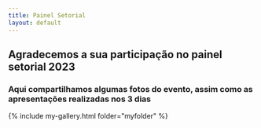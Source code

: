 ```yaml
---
title: Painel Setorial
layout: default
---
```


## Agradecemos a sua participação no painel setorial 2023

### Aqui compartilhamos algumas fotos do evento, assim como as apresentações realizadas nos 3 dias

{% include my-gallery.html folder="myfolder" %}